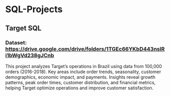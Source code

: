 # SQL-Projects
## Target SQL
### Dataset: https://drive.google.com/drive/folders/1TGEc66YKbD443nslRi1bWgVd238gJCnb
This project analyzes Target’s operations in Brazil using data from 100,000 orders (2016-2018). Key areas include order trends, seasonality, customer demographics, economic impact, and payments. Insights reveal growth patterns, peak order times, customer distribution, and financial metrics, helping Target optimize operations and improve customer satisfaction.
